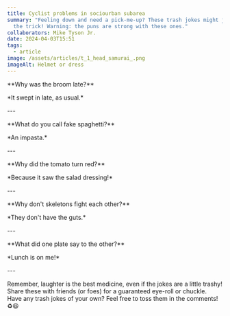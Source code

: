 ```yaml
---
title: Cyclist problems in sociourban subarea
summary: "Feeling down and need a pick-me-up? These trash jokes might just do
  the trick! Warning: the puns are strong with these ones."
collaborators: Mike Tyson Jr.
date: 2024-04-03T15:51
tags:
  - article
image: /assets/articles/t_1_head_samurai_.png
imageAlt: Helmet or dress
---
```



\*\*Why was the broom late?\*\*



\*It swept in late, as usual.\*



\---



\*\*What do you call fake spaghetti?\*\*



\*An impasta.\*



\---



\*\*Why did the tomato turn red?\*\*



\*Because it saw the salad dressing!\*



\---



\*\*Why don't skeletons fight each other?\*\*



\*They don't have the guts.\*



\---



\*\*What did one plate say to the other?\*\*



\*Lunch is on me!\*



\---



Remember, laughter is the best medicine, even if the jokes are a little trashy! Share these with friends (or foes) for a guaranteed eye-roll or chuckle. Have any trash jokes of your own? Feel free to toss them in the comments! ♻️😆

